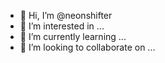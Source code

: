 - 👋 Hi, I’m @neonshifter
- 👀 I’m interested in ...
- 🌱 I’m currently learning ...
- 💞️ I’m looking to collaborate on ...
<!---
neonshifter/neonshifter is a ✨ special ✨ repository because its `README.md` (this file) appears on your GitHub profile.
You can click the Preview link to take a look at your changes.
--->
